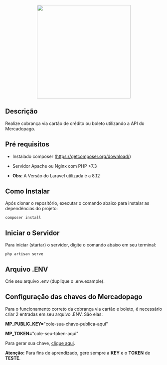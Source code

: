 <p align="center"><a href="https://www.mercadopago.com.br/developers/pt/guides/online-payments/checkout-api/receiving-payment-by-card" target="_blank"><img src="https://wesleydesign.com.br/projetos/github/laravel-mercadopago.png" width="300"></a></p>


## Descrição
Realize cobrança via cartão de crédito ou boleto utilizando a API do Mercadopago.


## Pré requisitos
- Instalado composer (https://getcomposer.org/download/)
- Servidor Apache ou Nginx com PHP >7.3

- **Obs**: A Versão do Laravel utilizada é a 8.12


## Como Instalar

Após clonar o repositório, executar o comando abaixo para instalar as dependências do projeto:


```
composer install
```

## Iniciar o Servidor

Para iniciar (startar) o servidor, digite o comando abaixo em seu terminal:

```
php artisan serve
```

## Arquivo .ENV

Crie seu arquivo .env (duplique o .env.example).


## Configuração das chaves do Mercadopago

Para o funcionamento correto da cobrança via cartão e boleto, é necessário criar 2 entradas em seu arquivo .ENV. São elas:


**MP_PUBLIC_KEY=**"cole-sua-chave-publica-aqui"

**MP_TOKEN=**"cole-seu-token-aqui"


Para gerar sua chave, <a href="https://www.mercadopago.com.br/mlb/account/credentials">clique aqui</a>. 

**Atenção:** Para fins de aprendizado, gere sempre a **KEY** e o **TOKEN** de **TESTE**.
